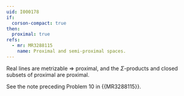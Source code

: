 ```yaml
---
uid: I000178
if:
  corson-compact: true
then:
  proximal: true
refs:
  - mr: MR3288115
    name: Proximal and semi-proximal spaces.
---
```

Real lines are metrizable => proximal, and the $\Sigma$-products and closed subsets of proximal are proximal.

See the note preceding Problem 10 in {{MR3288115}}.
